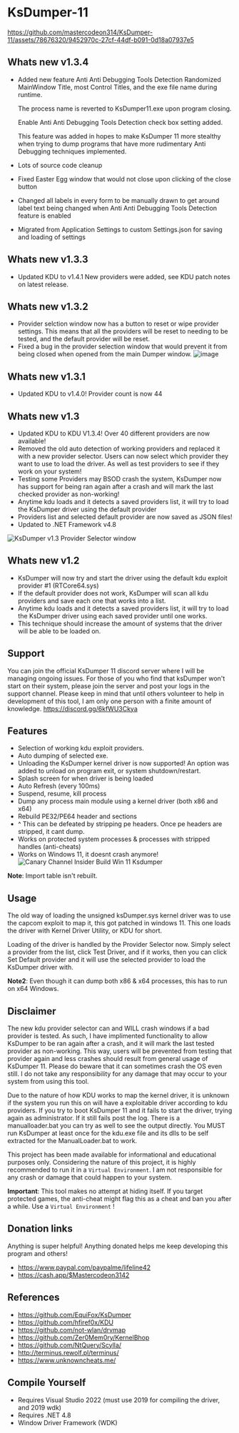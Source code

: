 # KsDumper-11
https://github.com/mastercodeon314/KsDumper-11/assets/78676320/9452970c-27cf-44df-b091-0d18a07937e5

## Whats new v1.3.4
+ Added new feature Anti Anti Debugging Tools Detection
	Randomized MainWindow Title, most Control Titles, and the exe file name during runtime.

	The process name is reverted to KsDumper11.exe upon program closing.

	Enable Anti Anti Debugging Tools Detection check box setting added.

	This feature was added in hopes to make KsDumper 11 more stealthy when trying to dump programs that have more rudimentary Anti Debugging techniques implemented.
+ Lots of source code cleanup
+ Fixed Easter Egg window that would not close upon clicking of the close button
+ Changed all labels in every form to be manually drawn to get around label text being changed when Anti Anti Debugging Tools Detection feature is enabled
+ Migrated from Application Settings to custom Settings.json for saving and loading of settings

## Whats new v1.3.3
+ Updated KDU to v1.4.1
	New providers were added, see KDU patch notes on latest release.

## Whats new v1.3.2
+ Provider selction window now has a button to reset or wipe provider settings.
	This means that all the providers will be reset to needing to be tested, and the default provider will be reset.
+ Fixed a bug in the provider selection window that would prevent it from being closed when opened from the main Dumper window.
![image](https://github.com/mastercodeon314/KsDumper-11/assets/78676320/9ffeb3a7-86c6-40ef-95f7-cd140b20143d)

## Whats new v1.3.1
+ Updated KDU to v1.4.0! Provider count is now 44

## Whats new v1.3
+ Updated KDU to KDU V1.3.4! Over 40 different providers are now available!
+ Removed the old auto detection of working providers and replaced it with a new provider selector. Users can now select which provider they want to use to load the driver. As well as test providers to see if they work on your system!
+ Testing some Providers may BSOD crash the system, KsDumper now has support for being ran again after a crash and will mark the last checked provider as non-working!
+ Anytime kdu loads and it detects a saved providers list, it will try to load the KsDumper driver using the default provider
+ Providers list and selected default provider are now saved as JSON files!
+ Updated to .NET Framework v4.8

![KsDumper v1.3 Provider Selector window](https://github.com/mastercodeon314/KsDumper-11/assets/78676320/c683b753-774b-49f0-81ca-76ed2f4dd09b)

## Whats new v1.2
+ KsDumper will now try and start the driver using the default kdu exploit provider #1 (RTCore64.sys)
+ If the default provider does not work, KsDumper will scan all kdu providers and save each one that works into a list.
+ Anytime kdu loads and it detects a saved providers list, it will try to load the KsDumper driver using each saved provider until one works.
+ This technique should increase the amount of systems that the driver will be able to be loaded on. 

## Support
You can join the official KsDumper 11 discord server where I will be managing ongoing issues. 
For those of you who find that ksDumper won't start on their system, please join the server and post your logs in the support channel. 
Please keep in mind that until others volunteer to help in development of this tool, I am only one person with a finite amount of knowledge. 
https://discord.gg/6kfWU3Ckya

## Features
- Selection of working kdu exploit providers.
- Auto dumping of selected exe.
- Unloading the KsDumper kernel driver is now supported! An option was added to unload on program exit, or system shutdown/restart.
- Splash screen for when driver is being loaded
- Auto Refresh (every 100ms)
- Suspend, resume, kill process
- Dump any process main module using a kernel driver (both x86 and x64)
- Rebuild PE32/PE64 header and sections
- ^ This can be defeated by stripping pe headers. Once pe headers are stripped, it cant dump.
- Works on protected system processes & processes with stripped handles (anti-cheats)
- Works on Windows 11, it doesnt crash anymore!
![Canary Channel Insider Build Win 11 Ksdumper](https://github.com/mastercodeon314/KsDumper-11/assets/78676320/12b05290-8856-48c6-ae03-90733c8db392)

**Note**: Import table isn't rebuilt.

## Usage
The old way of loading the unsigned ksDumper.sys kernel driver was to use the capcom exploit to map it, this got patched in windows 11.
This one loads the driver with Kernel Driver Utility, or KDU for short. 

Loading of the driver is handled by the Provider Selector now. Simply select a provider from the list, click Test Driver, and if it works, then you can click Set Default provider and it will use the selected provider to load the KsDumper driver with. 

**Note2**: Even though it can dump both x86 & x64 processes, this has to run on x64 Windows.

## Disclaimer
The new kdu provider selector can and WILL crash windows if a bad provider is tested. As such, I have implimented functionality to allow KsDumper to be ran again after a crash, and it will mark the last tested provider as non-working. This way, users will be prevented from testing that provider again and less crashes should result from general usage of KsDumper 11.
Please do beware that it can sometimes crash the OS even still. I do not take any responsibility for any damage that may occur to your system from using this tool.

Due to the nature of how KDU works to map the kernel driver, it is unknown if the system you run this on 
will have a exploitable driver according to kdu providers.
If you try to boot KsDumper 11 and it fails to start the driver, trying again as administrator.
If it still fails post the log. There is a manualloader.bat you can try as well to see the output directly.
You MUST run KsDumper at least once for the kdu.exe file and its dlls to be self extracted for the ManualLoader.bat to work.

This project has been made available for informational and educational purposes only.
Considering the nature of this project, it is highly recommended to run it in a `Virtual Environment`. I am not responsible for any crash or damage that could happen to your system.

**Important**: This tool makes no attempt at hiding itself. If you target protected games, the anti-cheat might flag this as a cheat and ban you after a while. Use a `Virtual Environment` !

## Donation links
Anything is super helpful! Anything donated helps me keep developing this program and others!
- https://www.paypal.com/paypalme/lifeline42
- https://cash.app/$Mastercodeon3142

## References
- https://github.com/EquiFox/KsDumper
- https://github.com/hfiref0x/KDU
- https://github.com/not-wlan/drvmap
- https://github.com/Zer0Mem0ry/KernelBhop
- https://github.com/NtQuery/Scylla/
- http://terminus.rewolf.pl/terminus/
- https://www.unknowncheats.me/

## Compile Yourself
- Requires Visual Studio 2022 (must use 2019 for compiling the driver, and 2019 wdk)
- Requires .NET 4.8
- Window Driver Framework (WDK)